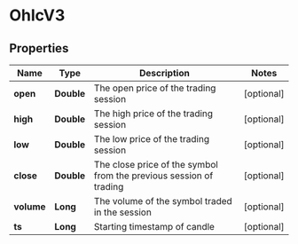 # OhlcV3

## Properties
Name | Type | Description | Notes
------------ | ------------- | ------------- | -------------
**open** | **Double** | The open price of the trading session |  [optional]
**high** | **Double** | The high price of the trading session |  [optional]
**low** | **Double** | The low price of the trading session |  [optional]
**close** | **Double** | The close price of the symbol from the previous session of trading |  [optional]
**volume** | **Long** | The volume of the symbol traded in the session |  [optional]
**ts** | **Long** | Starting timestamp of candle |  [optional]
